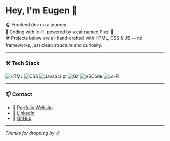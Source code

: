 # Hey, I'm Eugen 👋

🎧 Frontend dev on a journey.  
🧠 Coding with lo-fi, powered by a cat named Pixel 🐾  
🛠 Projects below are all hand-crafted with HTML, CSS & JS — no frameworks, just clean structure and curiosity.

---

### 🛠 Tech Stack

![HTML](https://img.shields.io/badge/HTML5-E34F26?style=for-the-badge&logo=html5&logoColor=white)
![CSS](https://img.shields.io/badge/CSS3-1572B6?style=for-the-badge&logo=css3&logoColor=white)
![JavaScript](https://img.shields.io/badge/JavaScript-F7DF1E?style=for-the-badge&logo=javascript&logoColor=black)
![Git](https://img.shields.io/badge/Git-F05032?style=for-the-badge&logo=git&logoColor=white)
![VSCode](https://img.shields.io/badge/VS%20Code-007ACC?style=for-the-badge&logo=visual-studio-code&logoColor=white)
![Lo-Fi](https://img.shields.io/badge/Lo--Fi%20Energy-Relaxed%20AF-orange?style=for-the-badge)

---

### 📫 Contact

- 🔗 [Portfolio Website](https://yougnme.github.io/portfolio/)
- 💼 [LinkedIn](https://linkedin.com/in/eugen-metzler-8208780339)
- 🐙 [GitHub](https://github.com/YouGNMe)

---

_Thanks for dropping by ✌️_
